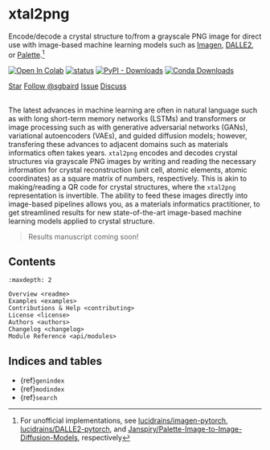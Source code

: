 # xtal2png

Encode/decode a crystal structure to/from a grayscale PNG image for direct use with image-based machine learning models such as [Imagen], [DALLE2], or [Palette].[^1]

[![Open In
Colab](https://colab.research.google.com/assets/colab-badge.svg)](https://colab.research.google.com/github/sparks-baird/xtal2png/blob/main/notebooks/1.0-xtal2png-tutorial.ipynb)
[![status](https://joss.theoj.org/papers/0c704f6ae9739c1e97e05ae0ad57aecb/status.svg)](https://joss.theoj.org/papers/0c704f6ae9739c1e97e05ae0ad57aecb)
[![PyPI -
Downloads](https://img.shields.io/pypi/dm/xtal2png)](https://pypi.org/project/xtal2png)
[![Conda Downloads](https://img.shields.io/conda/dn/conda-forge/xtal2png?style=flat&color=blue&label=Conda%20Downloads)](https://anaconda.org/conda-forge/xtal2png)

<a class="github-button" href="https://github.com/sparks-baird/xtal2png"
data-icon="octicon-star" data-size="large" data-show-count="true" aria-label="Star
sparks-baird/xtal2png on GitHub">Star</a>
<a class="github-button"
href="https://github.com/sgbaird" data-size="large" data-show-count="true"
aria-label="Follow @sgbaird on GitHub">Follow @sgbaird</a>
<a class="github-button" href="https://github.com/sparks-baird/xtal2png/issues"
data-icon="octicon-issue-opened" data-size="large" data-show-count="true"
aria-label="Issue sparks-baird/xtal2png on GitHub">Issue</a>
<a class="github-button" href="https://github.com/sparks-baird/xtal2png/discussions" data-icon="octicon-comment-discussion" data-size="large" aria-label="Discuss sparks-baird/xtal2png on GitHub">Discuss</a>
<br><br>

The latest advances in machine learning are often in natural language such as with long
short-term memory networks (LSTMs) and transformers or image processing such as with
generative adversarial networks (GANs), variational autoencoders (VAEs), and guided
diffusion models; however, transfering these advances to adjacent domains such as
materials informatics often takes years. `xtal2png` encodes and decodes crystal
structures via grayscale PNG images by writing and reading the necessary information for
crystal reconstruction (unit cell, atomic elements, atomic coordinates) as a square
matrix of numbers, respectively. This is akin to making/reading a QR code for crystal
structures, where the `xtal2png` representation is invertible. The ability to feed these
images directly into image-based pipelines allows you, as a materials informatics
practitioner, to get streamlined results for new state-of-the-art image-based machine
learning models applied to crystal structure.

> Results manuscript coming soon!

 <!-- ![GitHub Repo stars](https://img.shields.io/github/stars/sparks-baird/xtal2png?style=social) ![GitHub followers](https://img.shields.io/github/followers/sgbaird?style=social) ![GitHub issues](https://img.shields.io/github/issues-raw/sparks-baird/xtal2png) ![GitHub closed issues](https://img.shields.io/github/issues-closed-raw/sparks-baird/xtal2png) -->

## Contents

```{toctree}
:maxdepth: 2

Overview <readme>
Examples <examples>
Contributions & Help <contributing>
License <license>
Authors <authors>
Changelog <changelog>
Module Reference <api/modules>
```

## Indices and tables

* {ref}`genindex`
* {ref}`modindex`
* {ref}`search`

[Sphinx]: http://www.sphinx-doc.org/
[Markdown]: https://daringfireball.net/projects/markdown/
[reStructuredText]: http://www.sphinx-doc.org/en/master/usage/restructuredtext/basics.html
[MyST]: https://myst-parser.readthedocs.io/en/latest/
[Palette]: https://iterative-refinement.github.io/palette/
[Janspiry/Palette-Image-to-Image-Diffusion-Models]: https://github.com/Janspiry/Palette-Image-to-Image-Diffusion-Models
[Imagen]: https://imagen.research.google/
[lucidrains/imagen-pytorch]: https://github.com/lucidrains/imagen-pytorch#usage
[DALLE2]: https://openai.com/dall-e-2/
[lucidrains/DALLE2-pytorch]: https://github.com/lucidrains/DALLE2-pytorch#unconditional-training
[^1]: For unofficial implementations, see [lucidrains/imagen-pytorch], [lucidrains/DALLE2-pytorch], and [Janspiry/Palette-Image-to-Image-Diffusion-Models], respectively

<script async defer src="https://buttons.github.io/buttons.js"></script>
